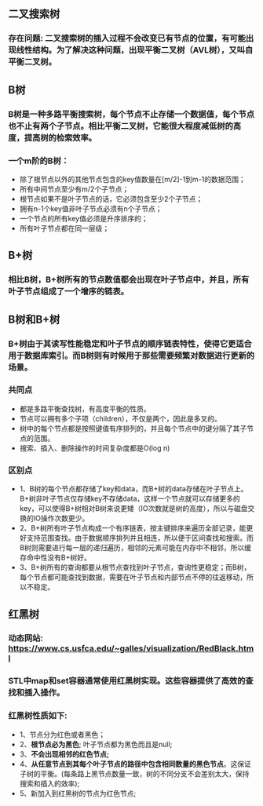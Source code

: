 ## 二叉搜索树
### 存在问题: 二叉搜索树的插入过程不会改变已有节点的位置，有可能出现线性结构。为了解决这种问题，出现平衡二叉树（AVL树），又叫自平衡二叉树。

## B树
### B树是一种多路平衡搜索树，每个节点不止存储一个数据值，每个节点也不止有两个子节点。相比平衡二叉树，它能很大程度减低树的高度，提高树的检索效率。
### 一个m阶的B树：
- 除了根节点以外的其他节点包含的key值数量在[m/2]-1到m-1的数据范围；
- 所有中间节点至少有m/2个子节点；
- 根节点如果不是叶子节点的话，它必须包含至少2个子节点；
- 拥有n-1个key值非叶子节点必须有n个子节点；
- 一个节点的所有key值必须是升序排序的；
- 所有叶子节点都在同一层级；

## B+树
### 相比B树，B+树所有的节点数值都会出现在叶子节点中，并且，所有叶子节点组成了一个增序的链表。

## B树和B+树

### B+树由于其读写性能稳定和叶子节点的顺序链表特性，使得它更适合用于数据库索引。而B树则有时候用于那些需要频繁对数据进行更新的场景。

### 共同点
- 都是多路平衡查找树，有高度平衡的性质。
- 节点可以拥有多个子项（children），不仅是两个，因此是多叉的。
- 树中的每个节点都是按照键值有序排列的，并且每个节点中的键分隔了其子节点的范围。
- 搜索、插入、删除操作的时间复杂度都是O(log n)

### 区别点
- 1、B树的每个节点都存储了key和data，而B+树的data存储在叶子节点上。B+树非叶子节点仅存储key不存储data，这样一个节点就可以存储更多的key，可以使得B+树相对B树来说更矮（IO次数就是树的高度），所以与磁盘交换的IO操作次数更少。
- 2、B+树所有叶子节点构成一个有序链表，按主键排序来遍历全部记录，能更好支持范围查找。由于数据顺序排列并且相连，所以便于区间查找和搜索。而B树则需要进行每一层的递归遍历，相邻的元素可能在内存中不相邻，所以缓存命中性没有B+树好。
- 3、B+树所有的查询都要从根节点查找到叶子节点，查询性更稳定；而B树，每个节点都可能查找到数据，需要在叶子节点和内部节点不停的往返移动，所以不稳定。

## 红黑树
### 动态网站: https://www.cs.usfca.edu/~galles/visualization/RedBlack.html
### STL中map和set容器通常使用红黑树实现。这些容器提供了高效的查找和插入操作。

### 红黑树性质如下:
- 1、节点分为红色或者黑色；
- 2、**根节点必为黑色**; 叶子节点都为黑色而且是null; 
- 3、**不会出现相邻的红色节点;**
- 4、**从任意节点到其每个叶子节点的路径中包含相同数量的黑色节点**。这保证子树的平衡。(每条路上黑节点数量一致，树的不同分支不会差别太大，保持搜索和插入的效率);
- 5、新加入到红黑树的节点为红色节点;
